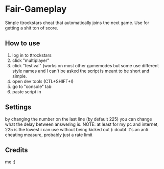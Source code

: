# Fair-Gameplay
Simple ttrockstars cheat that automatically joins the next game.
Use for getting a shit ton of score.

## How to use
1. log in to ttrockstars
2. click "multiplayer"
3. click "festival" (works on most other gamemodes but some use different style names and I can't be asked the script is meant to be short and simple.
4. open dev tools (CTL+SHIFT+I)
5. go to "console" tab
6. paste script in

## Settings
by changing the number on the last line (by default 225) you can change what the delay between answering is. 
NOTE: at least for my pc and internet, 225 is the lowest i can use without being kicked out (i doubt it's an anti cheating measure, probably just a rate limit

## Credits
me :)
